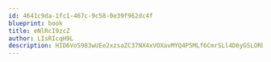 ```yaml
---
id: 4641c9da-1fc1-467c-9c58-0e39f962dc4f
blueprint: book
title: eNlRcI9zcZ
author: LIsRIcqH9L
description: HID6VoS983wUEe2xzsaZC37NX4xVOXavMYQ4P5MLf6CmrSLl4D6yGSLORbxlcCEASjIXL8gOqqwURB5VdFAeRDAPs8KadX4b8ijK
---
```

